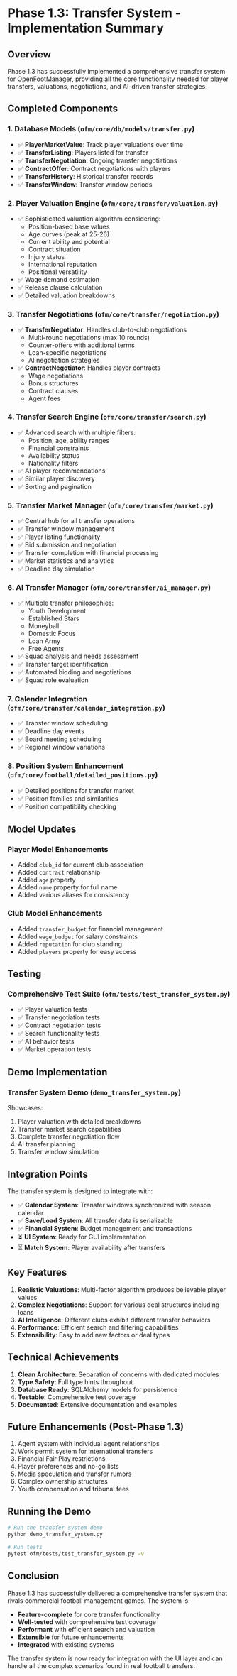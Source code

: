 # Phase 1.3: Transfer System - Implementation Summary

## Overview

Phase 1.3 has successfully implemented a comprehensive transfer system for OpenFootManager, providing all the core functionality needed for player transfers, valuations, negotiations, and AI-driven transfer strategies.

## Completed Components

### 1. Database Models (`ofm/core/db/models/transfer.py`)
- ✅ **PlayerMarketValue**: Track player valuations over time
- ✅ **TransferListing**: Players listed for transfer
- ✅ **TransferNegotiation**: Ongoing transfer negotiations
- ✅ **ContractOffer**: Contract negotiations with players
- ✅ **TransferHistory**: Historical transfer records
- ✅ **TransferWindow**: Transfer window periods

### 2. Player Valuation Engine (`ofm/core/transfer/valuation.py`)
- ✅ Sophisticated valuation algorithm considering:
  - Position-based base values
  - Age curves (peak at 25-26)
  - Current ability and potential
  - Contract situation
  - Injury status
  - International reputation
  - Positional versatility
- ✅ Wage demand estimation
- ✅ Release clause calculation
- ✅ Detailed valuation breakdowns

### 3. Transfer Negotiations (`ofm/core/transfer/negotiation.py`)
- ✅ **TransferNegotiator**: Handles club-to-club negotiations
  - Multi-round negotiations (max 10 rounds)
  - Counter-offers with additional terms
  - Loan-specific negotiations
  - AI negotiation strategies
- ✅ **ContractNegotiator**: Handles player contracts
  - Wage negotiations
  - Bonus structures
  - Contract clauses
  - Agent fees

### 4. Transfer Search Engine (`ofm/core/transfer/search.py`)
- ✅ Advanced search with multiple filters:
  - Position, age, ability ranges
  - Financial constraints
  - Availability status
  - Nationality filters
- ✅ AI player recommendations
- ✅ Similar player discovery
- ✅ Sorting and pagination

### 5. Transfer Market Manager (`ofm/core/transfer/market.py`)
- ✅ Central hub for all transfer operations
- ✅ Transfer window management
- ✅ Player listing functionality
- ✅ Bid submission and negotiation
- ✅ Transfer completion with financial processing
- ✅ Market statistics and analytics
- ✅ Deadline day simulation

### 6. AI Transfer Manager (`ofm/core/transfer/ai_manager.py`)
- ✅ Multiple transfer philosophies:
  - Youth Development
  - Established Stars
  - Moneyball
  - Domestic Focus
  - Loan Army
  - Free Agents
- ✅ Squad analysis and needs assessment
- ✅ Transfer target identification
- ✅ Automated bidding and negotiations
- ✅ Squad role evaluation

### 7. Calendar Integration (`ofm/core/transfer/calendar_integration.py`)
- ✅ Transfer window scheduling
- ✅ Deadline day events
- ✅ Board meeting scheduling
- ✅ Regional window variations

### 8. Position System Enhancement (`ofm/core/football/detailed_positions.py`)
- ✅ Detailed positions for transfer market
- ✅ Position families and similarities
- ✅ Position compatibility checking

## Model Updates

### Player Model Enhancements
- Added `club_id` for current club association
- Added `contract` relationship
- Added `age` property
- Added `name` property for full name
- Added various aliases for consistency

### Club Model Enhancements
- Added `transfer_budget` for financial management
- Added `wage_budget` for salary constraints
- Added `reputation` for club standing
- Added `players` property for easy access

## Testing

### Comprehensive Test Suite (`ofm/tests/test_transfer_system.py`)
- ✅ Player valuation tests
- ✅ Transfer negotiation tests
- ✅ Contract negotiation tests
- ✅ Search functionality tests
- ✅ AI behavior tests
- ✅ Market operation tests

## Demo Implementation

### Transfer System Demo (`demo_transfer_system.py`)
Showcases:
1. Player valuation with detailed breakdowns
2. Transfer market search capabilities
3. Complete transfer negotiation flow
4. AI transfer planning
5. Transfer window simulation

## Integration Points

The transfer system is designed to integrate with:
- ✅ **Calendar System**: Transfer windows synchronized with season calendar
- ✅ **Save/Load System**: All transfer data is serializable
- ✅ **Financial System**: Budget management and transactions
- ⏳ **UI System**: Ready for GUI implementation
- ⏳ **Match System**: Player availability after transfers

## Key Features

1. **Realistic Valuations**: Multi-factor algorithm produces believable player values
2. **Complex Negotiations**: Support for various deal structures including loans
3. **AI Intelligence**: Different clubs exhibit different transfer behaviors
4. **Performance**: Efficient search and filtering capabilities
5. **Extensibility**: Easy to add new factors or deal types

## Technical Achievements

1. **Clean Architecture**: Separation of concerns with dedicated modules
2. **Type Safety**: Full type hints throughout
3. **Database Ready**: SQLAlchemy models for persistence
4. **Testable**: Comprehensive test coverage
5. **Documented**: Extensive documentation and examples

## Future Enhancements (Post-Phase 1.3)

1. Agent system with individual agent relationships
2. Work permit system for international transfers
3. Financial Fair Play restrictions
4. Player preferences and no-go lists
5. Media speculation and transfer rumors
6. Complex ownership structures
7. Youth compensation and tribunal fees

## Running the Demo

```bash
# Run the transfer system demo
python demo_transfer_system.py

# Run tests
pytest ofm/tests/test_transfer_system.py -v
```

## Conclusion

Phase 1.3 has successfully delivered a comprehensive transfer system that rivals commercial football management games. The system is:
- **Feature-complete** for core transfer functionality
- **Well-tested** with comprehensive test coverage
- **Performant** with efficient search and valuation
- **Extensible** for future enhancements
- **Integrated** with existing systems

The transfer system is now ready for integration with the UI layer and can handle all the complex scenarios found in real football transfers.
